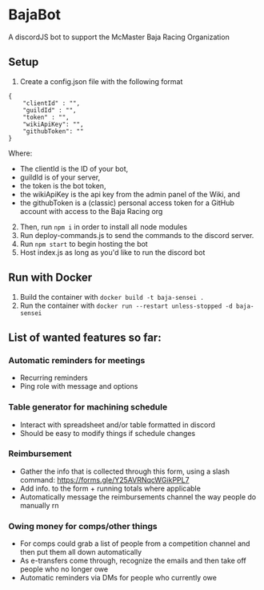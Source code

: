 # BajaBot
A discordJS bot to support the McMaster Baja Racing Organization

## Setup
1. Create a config.json file with the following format
```
{
    "clientId" : "",
    "guildId" : "",
    "token" : "",
    "wikiApiKey": "",
    "githubToken": ""
}
```
Where:
- The clientId is the ID of your bot,
- guildId is of your server, 
- the token is the bot token,
- the wikiApiKey is the api key from the admin panel of the Wiki, and
- the githubToken is a (classic) personal access token for a GitHub account with access to the Baja Racing org

2. Then, run `npm i` in order to install all node modules
3. Run deploy-commands.js to send the commands to the discord server.
4. Run `npm start` to begin hosting the bot
4. Host index.js as long as you'd like to run the discord bot

## Run with Docker
1. Build the container with `docker build -t baja-sensei .`
2. Run the container with `docker run --restart unless-stopped -d baja-sensei`

## List of wanted features so far:
### Automatic reminders for meetings 
- Recurring reminders
- Ping role with message and options
### Table generator for machining schedule
- Interact with spreadsheet and/or table formatted in discord
- Should be easy to modify things if schedule changes
### Reimbursement
- Gather the info that is collected through this form, using a slash command: https://forms.gle/Y25AVRNqcWGikPPL7
- Add info. to the form + running totals where applicable
- Automatically message the reimbursements channel the way people do manually rn
### Owing money for comps/other things
- For comps could grab a list of people from a competition channel and then put them all down automatically
- As e-transfers come through, recognize the emails and then take off people who no longer owe
- Automatic reminders via DMs for people who currently owe
